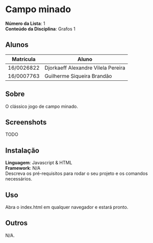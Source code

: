 # Campo minado

**Número da Lista**: 1<br>
**Conteúdo da Disciplina**: Grafos 1<br>

## Alunos
|Matrícula | Aluno |
| -- | -- |
| 16/0026822  |  Djorkaeff Alexandre Vilela Pereira |
| 16/0007763  |  Guilherme Siqueira Brandão |

## Sobre 
O clássico jogo de campo minado.

## Screenshots
TODO

## Instalação 
**Linguagem**: Javascript & HTML<br>
**Framework**: N/A<br>
Descreva os pré-requisitos para rodar o seu projeto e os comandos necessários.

## Uso 
Abra o index.html em qualquer navegador e estará pronto.

## Outros 
N/A.




